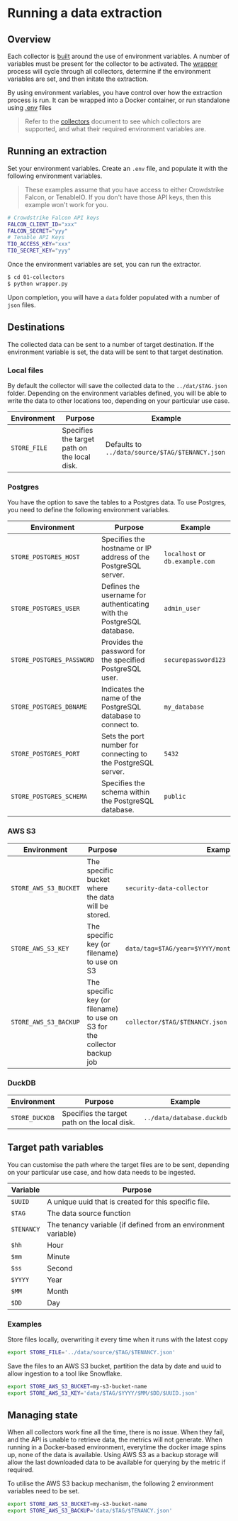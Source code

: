 # Running a data extraction

## Overview

Each collector is [built](writing-a-collector.md) around the use of environment variables.  A number of variables must be present for the collector to be activated.  The [wrapper](../01-collectors/wrapper.py) process will cycle through all collectors, determine if the environment variables are set, and then initate the extraction.

By using environment variables, you have control over how the extraction process is run.  It can be wrapped into a Docker container, or run standalone using [.env](https://dev.to/jakewitcher/using-env-files-for-environment-variables-in-python-applications-55a1) files

> Refer to the [collectors](collectors.md) document to see which collectors are supported, and what their required environment variables are.

## Running an extraction

Set your environment variables.  Create an `.env` file, and populate it with the following environment variables.

> These examples assume that you have access to either Crowdstrike Falcon, or TenableIO.  If you don't have those API keys, then this example won't work for you.

```bash
# Crowdstrike Falcon API keys
FALCON_CLIENT_ID="xxx"
FALCON_SECRET="yyy"
# Tenable API Keys
TIO_ACCESS_KEY="xxx"
TIO_SECRET_KEY="yyy"
```

Once the environment variables are set, you can run the extractor.

```bash
$ cd 01-collectors
$ python wrapper.py
```
Upon completion, you will have a `data` folder populated with a number of `json` files.

## Destinations

The collected data can be sent to a number of target destination.  If the environment variable is set, the data will be sent to that target destination.

### Local files

By default the collector will save the collected data to the `../dat/$TAG.json` folder.  Depending on the environment variables defined, you will be able to write the data to other locations too, depending on your particular use case.

| **Environment**            | **Purpose**                                | **Example**            |
|-----------------------------|--------------------------------------------|------------------------|
| `STORE_FILE`       | Specifies the target path on the local disk. | Defaults to `../data/source/$TAG/$TENANCY.json` |

### Postgres

You have the option to save the tables to a Postgres data.  To use Postgres, you need to define the following environment variables.

| **Environment**            | **Purpose**                                | **Example**            |
|-----------------------------|--------------------------------------------|------------------------|
| `STORE_POSTGRES_HOST`       | Specifies the hostname or IP address of the PostgreSQL server. | `localhost` or `db.example.com` |
| `STORE_POSTGRES_USER`       | Defines the username for authenticating with the PostgreSQL database. | `admin_user`           |
| `STORE_POSTGRES_PASSWORD`   | Provides the password for the specified PostgreSQL user.        | `securepassword123`    |
| `STORE_POSTGRES_DBNAME`     | Indicates the name of the PostgreSQL database to connect to.    | `my_database`          |
| `STORE_POSTGRES_PORT`       | Sets the port number for connecting to the PostgreSQL server.   | `5432`                 |
| `STORE_POSTGRES_SCHEMA`     | Specifies the schema within the PostgreSQL database.            | `public`               |

### AWS S3

| **Environment**            | **Purpose**                                | **Example**            |
|-----------------------------|--------------------------------------------|------------------------|
| `STORE_AWS_S3_BUCKET`       | The specific bucket where the data will be stored. | `security-data-collector` |
| `STORE_AWS_S3_KEY`          | The specific key (or filename) to use on S3 | `data/tag=$TAG/year=$YYYY/month=$MM/day=$DD/$UUID.json` |
| `STORE_AWS_S3_BACKUP`       | The specific key (or filename) to use on S3 for the collector backup job | `collector/$TAG/$TENANCY.json` |

### DuckDB

| **Environment**            | **Purpose**                                | **Example**            |
|-----------------------------|--------------------------------------------|------------------------|
| `STORE_DUCKDB`       | Specifies the target path on the local disk. | `../data/database.duckdb` |

## Target path variables

You can customise the path where the target files are to be sent, depending on your particular use case, and how data needs to be ingested.

|**Variable**|**Purpose**|
|--|--|
|`$UUID`|A unique uuid that is created for this specific file.|
|`$TAG`|The data source function|
|`$TENANCY`|The tenancy variable (if defined from an environment variable)|
|`$hh`|Hour|
|`$mm`|Minute|
|`$ss`|Second|
|`$YYYY`|Year|
|`$MM`|Month|
|`$DD`|Day|

### Examples

Store files locally, overwriting it every time when it runs with the latest copy

```bash
export STORE_FILE='../data/source/$TAG/$TENANCY.json'
```

Save the files to an AWS S3 bucket, partition the data by date and uuid to allow ingestion to a tool like Snowflake.

```bash
export STORE_AWS_S3_BUCKET=my-s3-bucket-name
export STORE_AWS_S3_KEY='data/$TAG/$YYYY/$MM/$DD/$UUID.json'
```

## Managing state

When all collectors work fine all the time, there is no issue.  When they fail, and the API is unable to retrieve data, the metrics will not generate.  When running in a Docker-based environment, everytime the docker image spins up, none of the data is available.  Using AWS S3 as a backup storage will allow the last downloaded data to be available for querying by the metric if required.

To utilise the AWS S3 backup mechanism, the following 2 environment variables need to be set.

```bash
export STORE_AWS_S3_BUCKET=my-s3-bucket-name
export STORE_AWS_S3_BACKUP='data/$TAG/$TENANCY.json'
```